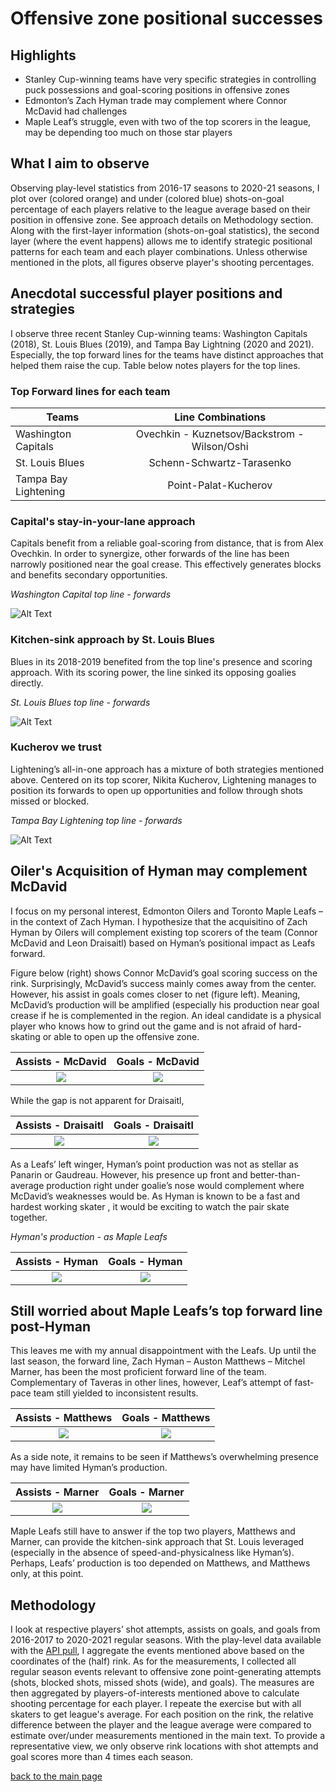 # Offensive zone positional successes

## Highlights

*	Stanley Cup-winning teams have very specific strategies in controlling puck possessions and goal-scoring positions in offensive zones
* Edmonton’s Zach Hyman trade may complement where Connor McDavid had challenges
* Maple Leaf’s struggle, even with two of the top scorers in the league, may be depending too much on those star players

## What I aim to observe

Observing play-level statistics from 2016-17 seasons to 2020-21 seasons, I plot over (colored orange) and under (colored blue) shots-on-goal percentage of each players relative to the league average based on their position in offensive zone. See approach details on Methodology section. Along with the first-layer information (shots-on-goal statistics), the second layer (where the event happens) allows me to identify strategic positional patterns for each team and each player combinations. Unless otherwise mentioned in the plots, all figures observe player's shooting percentages.

## Anecdotal successful player positions and strategies
I observe three recent Stanley Cup-winning teams: Washington Capitals (2018), St. Louis Blues (2019), and Tampa Bay Lightning (2020 and 2021). Especially, the top forward lines for the teams have distinct approaches that helped them raise the cup. Table below notes players for the top lines.

### Top Forward lines for each team

| Teams | Line Combinations |
| --- | :---: | 
| Washington Capitals | Ovechkin - Kuznetsov/Backstrom - Wilson/Oshi |
| St. Louis Blues | Schenn-Schwartz-Tarasenko |
| Tampa Bay Lightening | Point-Palat-Kucherov |

### Capital's stay-in-your-lane approach
Capitals benefit from a reliable goal-scoring from distance, that is from Alex Ovechkin. In order to synergize, other forwards of the line has been narrowly positioned near the goal crease. This effectively generates blocks and benefits secondary opportunities. 

*Washington Capital top line - forwards*

![Alt Text](https://github.com/justinjoliver/NHL-Analytics/blob/main/dev/positional_success_forwards/gif_caps_18.gif?raw=true)

### Kitchen-sink approach by St. Louis Blues
Blues in its 2018-2019 benefited from the top line's presence and scoring approach. With its scoring power, the line sinked its opposing goalies directly.

*St. Louis Blues top line - forwards*

![Alt Text](https://github.com/justinjoliver/NHL-Analytics/blob/main/dev/positional_success_forwards/gif_stl_2019.gif?raw=true)

### Kucherov we trust
Lightening’s all-in-one approach has a mixture of both strategies mentioned above. Centered on its top scorer, Nikita Kucherov, Lightening manages to position its forwards to open up opportunities and follow through shots missed or blocked.

*Tampa Bay Lightening top line - forwards*

![Alt Text](https://github.com/justinjoliver/NHL-Analytics/blob/main/dev/positional_success_forwards/gif_tbl_2021.gif?raw=true)

## Oiler's Acquisition of Hyman may complement McDavid
I focus on my personal interest, Edmonton Oilers and Toronto Maple Leafs – in the context of Zach Hyman. I hypothesize that the acquisitino of Zach Hyman by Oilers will complement existing top scorers of the team (Connor McDavid and Leon Draisaitl) based on Hyman’s positional impact as Leafs forward.

Figure below (right) shows Connor McDavid’s goal scoring success on the rink. Surprisingly, McDavid’s success mainly comes away from the center.  However, his assist in goals comes closer to net (figure left). Meaning, McDavid’s production will be amplified (especially his production near goal crease if he is complemented in the region. An ideal candidate is a physical player who knows how to grind out the game and is not afraid of hard-skating or able to open up the offensive zone.

Assists - McDavid          |  Goals - McDavid
:-------------------------:|:-------------------------:
![](https://github.com/justinjoliver/NHL-Analytics/blob/main/dev/positional_success_forwards/Connor%20McDavid_assist_success.png?raw=true)  |  ![](https://github.com/justinjoliver/NHL-Analytics/blob/main/dev/positional_success_forwards/Connor%20McDavid_goal_success.png?raw=true)

While the gap is not apparent for Draisaitl,

Assists - Draisaitl          |  Goals - Draisaitl
:-------------------------:|:-------------------------:
![](https://github.com/justinjoliver/NHL-Analytics/blob/main/dev/positional_success_forwards/Leon%20Draisaitl_assist_success.png?raw=true)  |  ![](https://github.com/justinjoliver/NHL-Analytics/blob/main/dev/positional_success_forwards/Leon%20Draisaitl_goal_success.png?raw=true)

As a Leafs’ left winger, Hyman’s point production was not as stellar as Panarin or Gaudreau. However, his presence up front and better-than-average production right under goalie’s nose would complement where McDavid’s weaknesses would be. As Hyman is known to be a fast and hardest working skater , it would be exciting to watch the pair skate together.

*Hyman's production - as Maple Leafs*

Assists - Hyman          |  Goals - Hyman
:-------------------------:|:-------------------------:
![](https://github.com/justinjoliver/NHL-Analytics/blob/main/dev/positional_success_forwards/Zach%20Hyman_assist_success.png?raw=true)  |  ![](https://github.com/justinjoliver/NHL-Analytics/blob/main/dev/positional_success_forwards/Zach%20Hyman_goal_success.png?raw=true)

## Still worried about Maple Leafs’s top forward line post-Hyman

This leaves me with my annual disappointment with the Leafs. Up until the last season, the forward line, Zach Hyman – Auston Matthews – Mitchel Marner, has been the most proficient forward line of the team. Complementary of Taveras in other lines, however, Leaf’s attempt of fast-pace team still yielded to inconsistent results.

Assists - Matthews          |  Goals - Matthews
:-------------------------:|:-------------------------:
![](https://github.com/justinjoliver/NHL-Analytics/blob/main/dev/positional_success_forwards/Auston%20Matthews_assist_success.png?raw=true)  |  ![](https://github.com/justinjoliver/NHL-Analytics/blob/main/dev/positional_success_forwards/Auston%20Matthews_goal_success.png?raw=true)

As a side note, it remains to be seen if Matthews’s overwhelming presence may have limited Hyman’s production. 

Assists - Marner          |  Goals - Marner
:-------------------------:|:-------------------------:
![](https://github.com/justinjoliver/NHL-Analytics/blob/main/dev/positional_success_forwards/Mitchell%20Marner_assist_success.png?raw=true)  |  ![](https://github.com/justinjoliver/NHL-Analytics/blob/main/dev/positional_success_forwards/Mitchell%20Marner_goal_success.png?raw=true)

Maple Leafs still have to answer if the top two players, Matthews and Marner, can provide the kitchen-sink approach that St. Louis leveraged (especially in the absence of speed-and-physicalness like Hyman’s). Perhaps, Leafs’ production is too depended on Matthews, and Matthews only, at this point.

## Methodology
I look at respective players’ shot attempts, assists on goals, and goals from 2016-2017 to 2020-2021 regular seasons. With the play-level data available with the [API pull](https://thinkingjustin.com/collection/nhl_game_data_pull_eg.html), I aggregate the events mentioned above based on the coordinates of the (half) rink. As for the measurements, I collected all regular season events relevant to offensive zone point-generating attempts (shots, blocked shots, missed shots (wide), and goals). The measures are then aggregated by players-of-interests mentioned above to calculate shooting percentage for each player. I repeate the exercise but with all skaters to get league's average. For each position on the rink, the relative difference between the player and the league average were compared to estimate over/under measurements mentioned in the main text. To provide a representative view, we only observe rink locations with shot attempts and goal scores more than 4 times each season.
 
[back to the main page](../index.md)
